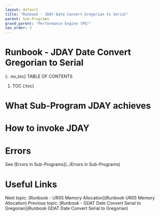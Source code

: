 ```yaml
---
layout: default
title: "Runbook - JDAY Date Convert Gregorian to Serial"
parent: Sub-Programs
grand_parent: "Performance Engine (PE)"
nav_order: 3
---
```


# Runbook - JDAY Date Convert Gregorian to Serial
{: .no_toc}
TABLE OF CONTENTS
1. TOC
{:toc}

# What Sub-Program JDAY achieves

# How to invoke JDAY

# Errors
See [Errors in Sub-Programs](../Errors in Sub-Programs)


# Useful Links
Next topic: [Runbook - UR05 Memory Allocation](Runbook UR05 Memory Allocation)
Previous topic: [Runbook - GDAT Date Convert Serial to Gregorian](Runbook GDAT Date Convert Serial to Gregorian)
